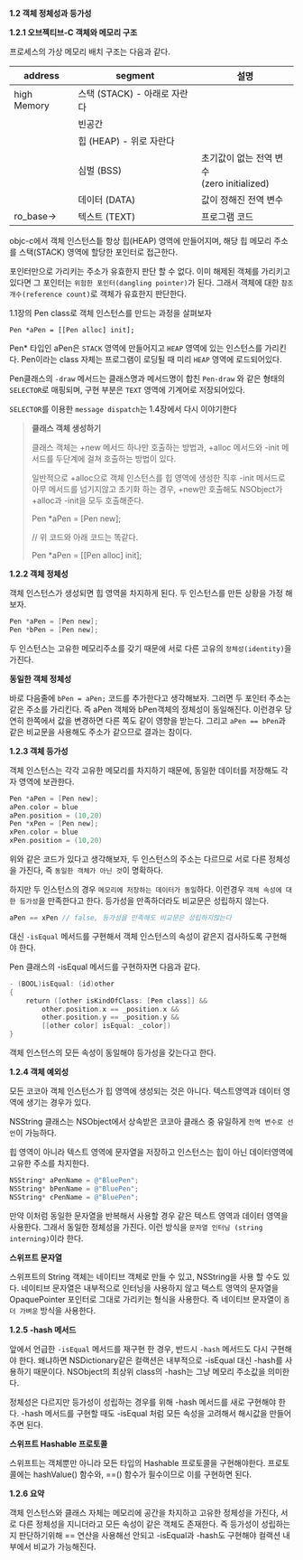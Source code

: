 **1.2 객체 정체성과 등가성**

**1.2.1 오브젝티브-C 객체와 메모리 구조**

프로세스의 가상 메모리 배치 구조는 다음과 같다.

| address     | segment              | 설명                                   |
| ----------- | -------------------- | ------------------------------------ |
| high Memory | 스택 (STACK) - 아래로 자란다 |                                      |
|             | 빈공간                  |                                      |
|             | 힙 (HEAP) - 위로 자란다    |                                      |
|             | 심벌 (BSS)             | 초기값이 없는 전역 변수<br/>(zero initialized) |
|             | 데이터 (DATA)           | 값이 정해진 전역 변수                         |
| ro_base->   | 텍스트 (TEXT)           | 프로그램 코드                              |

 objc-c에서 객체 인스턴스틑 항상 힙(HEAP) 영역에 만들어지며, 해당 힙 메모리 주소를 스택(STACK) 영역에 할당한 포인터로 접근한다. 


 포인터만으로 가리키는 주소가 유효한지 판단 할 수 없다. 이미 해제된 객체를 가리키고 있다면 그 포인터는 `위험한 포인터(dangling pointer)`가 된다. 그래서 객체에 대한 `참조 개수(reference count)`로 객체가 유효한지 판단한다.



1.1장의 Pen class로 객체 인스턴스를 만드는 과정을 살펴보자

`Pen *aPen = [[Pen alloc] init];`

Pen* 타입인 aPen은 `STACK` 영역에 만들어지고 `HEAP` 영역에 있는 인스턴스를 가리킨다. Pen이라는 class 자체는 프로그램이 로딩될 때 미리 `HEAP` 영역에 로드되어있다.



Pen클래스의 `-draw` 메서드는 클래스명과 메서드명이 합친 `Pen-draw` 와 같은 형태의 `SELECTOR`로 매핑되며, 구현 부분은 `TEXT` 영역에 기계어로 저장되어있다.

`SELECTOR`를 이용한 `message dispatch`는 1.4장에서 다시 이야기한다



> **클래스 객체 생성하기**
> 
> 클래스 객체는 +new 메서드 하나만 호출하는 방법과, +alloc 메서드와 -init 메서드를 두단계에 걸쳐 호출하는 방법이 있다.
> 
> 일반적으로 +alloc으로 객체 인스턴스를 힙 영역에 생성한 직후 -init 메서드로 아무 메서드를 넘기지않고 초기화 하는 경우, +new만 호출해도 NSObject가 +alloc과 -init을 모두 호출해준다.
> 
> Pen *aPen = [Pen new];
> 
> // 위 코드와 아래 코드는 똑같다.
> 
> Pen *aPen = [[Pen alloc] init];



**1.2.2 객체 정체성**

 객체 인스턴스가 생성되면 힙 영역을 차지하게 된다. 두 인스턴스를 만든 상황을 가정 해 보자.

```objectivec
Pen *aPen = [Pen new];Pen *bPen = [Pen new];
```

두 인스턴스는 고유한 메모리주소를 갖기 때문에 서로 다른 고유의 `정체성(identity)`을 가진다.



**동일한 객체 정체성**

 바로 다음줄에 `bPen = aPen;` 코드를 추가한다고 생각해보자. 그러면 두 포인터 주소는 같은 주소를 가리킨다. 즉 aPen 객체와 bPen객체의 정체성이 동일해진다. 이런경우 당연히 한쪽에서 값을 변경하면 다른 쪽도 같이 영향을 받는다. 그리고 `aPen == bPen`과 같은 비교문을 사용해도 주소가 같으므로 결과는 참이다.



**1.2.3 객체 등가성**

 객체 인스턴스는 각각 고유한 메모리를 차지하기 때문에, 동일한 데이터를 저장해도 각자 영역에 보관한다.

```objectivec
Pen *aPen = [Pen new];
aPen.color = blue
aPen.position = (10,20)
Pen *xPen = [Pen new];
xPen.color = blue
xPen.position = (10,20)
```

위와 같은 코드가 있다고 생각해보자, 두 인스턴스의 주소는 다르므로 서로 다른 정체성을 가진다, 즉 `동일한 객체가 아닌 것`이 명확하다.

하지만 두 인스턴스의 경우 `메모리에 저장하는 데이터가 동일`하다. 이런경우 `객체 속성에 대한 등가성`을 만족한다고 한다. 등가성을 만족하더라도 비교문은 성립하지 않는다.

```objectivec
aPen == xPen // false, 등가성을 만족해도 비교문은 성립하지않는다
```

대신 `-isEqual` 메서드를 구현해서 객체 인스턴스의 속성이 같은지 검사하도록 구현해야 한다.



Pen 클래스의 -isEqual 메서드를 구현하자면 다음과 같다.

```objectivec
- (BOOL)isEqual: (id)other{    return ([other isKindOfClass: [Pen class]] &&        other.position.x == _position.x &&        other.position.y == _position.y &&        [[other color] isEqual: _color])}
```

객체 인스턴스의 모든 속성이 동일해야 등가성을 갖는다고 한다.



**1.2.4 객체 예외성**

 모든 코코아 객체 인스턴스가 힙 영역에 생성되는 것은 아니다. 텍스트영역과 데이터 영역에 생기는 경우가 있다.



NSString 클래스는 NSObject에서 상속받은 코코아 클래스 중 유일하게 `전역 변수로 선언`이 가능하다.

힙 영역이 아니라 텍스트 영역에 문자열을 저장하고 인스턴스는 힙이 아닌 데이터영역에 고유한 주소를 차지한다.

```objectivec
NSString* aPenName = @"BluePen";NSString* bPenName = @"BluePen";
NSString* cPenName = @"BluePen";
```

만약 이처럼 동일한 문자열을 반복해서 사용할 경우 같은 텍스트 영역과 데이터 영역을 사용한다. 그래서 동일한 정체성을 가진다. 이런 방식을 `문자열 인터닝 (string interning)`이라 한다.



**스위프트 문자열**

스위프트의 String 객체는 네이티브 객체로 만들 수 있고, NSString을 사용 할 수도 있다. 네이티브 문자열은 내부적으로 인터닝을 사용하지 않고 텍스트 영역의 문자열을 OpaquePointer 포인터로 그대로 가리키는 형식을 사용한다. 즉 네이티브 문자열이 `좀 더 가벼운` 방식을 사용한다.



**1.2.5 -hash 메서드**

 앞에서 언급한 `-isEqual` 메서드를 재구현 한 경우, 반드시 `-hash` 메서드도 다시 구현해야 한다. 왜냐하면 NSDictionary같은 컬랙션은 내부적으로 -isEqual 대신 -hash를 사용하기 때문이다. NSObject의 최상위 class의 -hash는 그냥 메모리 주소값을 의미한다.

정체성은 다르지만 등가성이 성립하는 경우를 위해 -hash 메서드를 새로 구현해야 한다. -hash 메서드를 구현할 때도 -isEqual 처럼 모든 속성을 고려해서 해시값을 만들어주면 된다.



**스위프트 Hashable 프로토콜**

 스위프트는 객체뿐만 아니라 모든 타입의 Hashable 프로토콜을 구현해야한다. 프로토콜에는 hashValue() 함수와, ==() 함수가 필수이므로 이를 구현하면 된다.



**1.2.6 요약**

 객체 인스턴스와 클래스 자체는 메모리에 공간을 차지하고 고유한 정체성을 가진다, 서로 다른 정체성을 지니더라고 모든 속성이 같은 객체도 존재한다. 즉 등가성이 성립하는지 판단하기위해 == 연산을 사용해선 안되고 -isEqual과 -hash도 구현해야 컬랙션 내부에서 비교가 가능해진다.


